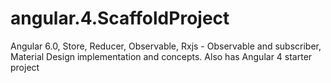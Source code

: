# angular.4.ScaffoldProject

Angular 6.0, Store, Reducer, Observable, Rxjs - Observable and subscriber, Material Design implementation and concepts. Also has Angular 4 starter project
